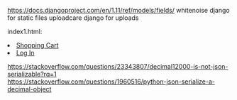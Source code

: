https://docs.djangoproject.com/en/1.11/ref/models/fields/
whitenoise django for static files
uploadcare django for uploads

index1.html:
          <li class="{% if url_name == 'shopping_cart' %}active{% endif %}">
            <a class="nav-link" href="{% url 'shopping_cart' %}">Shopping Cart</a>
          </li>
          <li class="{% if url_name == 'login_link' %}active{% endif %}">
            <a class="nav-link" href="{% url 'login_link' %}">Log In</a>
          </li>          
          
https://stackoverflow.com/questions/23343807/decimal12000-is-not-json-serializable?rq=1          
https://stackoverflow.com/questions/1960516/python-json-serialize-a-decimal-object
